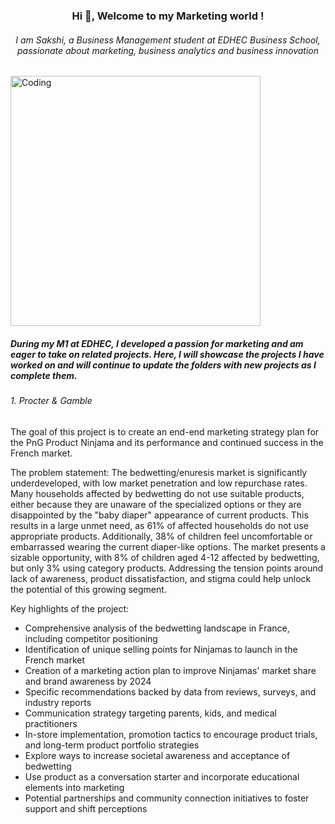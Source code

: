 <h3 align="center">Hi 👋, Welcome to my Marketing world !</h3>

<h6 align="center">I am Sakshi, a Business Management student at EDHEC Business School, passionate about marketing, business analytics and business innovation</h6>

<img align="center" alt="Coding" width="400" src="https://i.pinimg.com/originals/e7/26/c7/e726c74ac081eed50feee1433d12c998.gif">


<h5 align="Left">During my M1 at EDHEC, I developed a passion for marketing and am eager to take on related projects. Here, I will showcase the projects I have worked on and will continue to update the folders with new projects as I complete them.</h5>

<h6 align="Left">1. Procter & Gamble</h6>

The goal of this project is to create an end-end marketing strategy plan for the PnG Product Ninjama and its performance and continued success in the French market. 

The problem statement: The bedwetting/enuresis market is significantly underdeveloped, with low market penetration and low repurchase rates. Many households affected by bedwetting do not use suitable products, either because they are unaware of the specialized options or they are disappointed by the "baby diaper" appearance of current products. This results in a large unmet need, as 61% of affected households do not use appropriate products. Additionally, 38% of children feel uncomfortable or embarrassed wearing the current diaper-like options. The market presents a sizable opportunity, with 8% of children aged 4-12 affected by bedwetting, but only 3% using category products. Addressing the tension points around lack of awareness, product dissatisfaction, and stigma could help unlock the potential of this growing segment.

Key highlights of the project:
- Comprehensive analysis of the bedwetting landscape in France, including competitor positioning
- Identification of unique selling points for Ninjamas to launch in the French market
- Creation of a marketing action plan to improve Ninjamas' market share and brand awareness by 2024
- Specific recommendations backed by data from reviews, surveys, and industry reports
- Communication strategy targeting parents, kids, and medical practitioners
- In-store implementation, promotion tactics to encourage product trials, and long-term product portfolio strategies
- Explore ways to increase societal awareness and acceptance of bedwetting
- Use product as a conversation starter and incorporate educational elements into marketing
- Potential partnerships and community connection initiatives to foster support and shift perceptions
